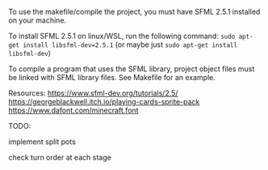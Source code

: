 To use the makefile/compile the project, you must have SFML 2.5.1 installed on your machine.

To install SFML 2.5.1 on linux/WSL, run the following command:
`sudo apt-get install libsfml-dev=2.5.1` (or maybe just `sudo apt-get install libsfml-dev`)

To compile a program that uses the SFML library, project object files must be linked with SFML library files. See Makefile for an example.

Resources:
https://www.sfml-dev.org/tutorials/2.5/
https://georgeblackwell.itch.io/playing-cards-sprite-pack
https://www.dafont.com/minecraft.font

TODO:

implement split pots

check turn order at each stage